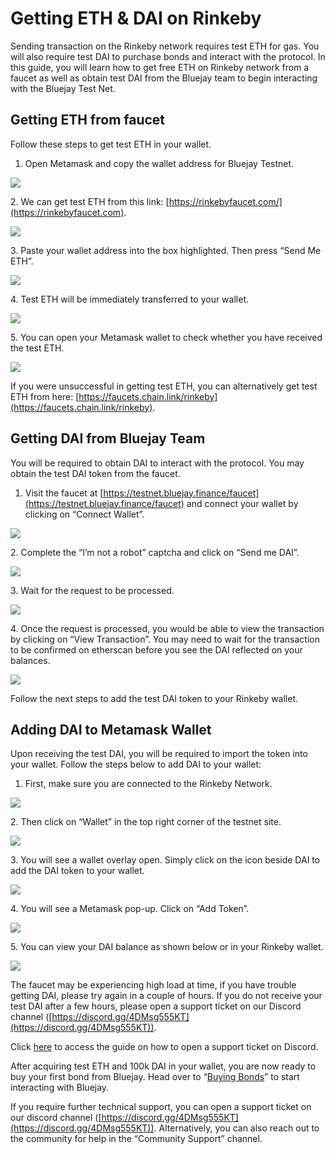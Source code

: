 # Getting ETH & DAI on Rinkeby

Sending transaction on the Rinkeby network requires test ETH for gas. You will also require test DAI to purchase bonds and interact with the protocol. In this guide, you will learn how to get free ETH on Rinkeby network from a faucet as well as obtain test DAI from the Bluejay team to begin interacting with the Bluejay Test Net.

## Getting ETH from faucet

Follow these steps to get test ETH in your wallet.

1. Open Metamask and copy the wallet address for Bluejay Testnet.

![](../../.gitbook/assets/Meta\_4)

2\. We can get test ETH from this link: [https://rinkebyfaucet.com/](https://rinkebyfaucet.com).

![](../../.gitbook/assets/faucet1)

3\. Paste your wallet address into the box highlighted. Then press “Send Me ETH”.

![](../../.gitbook/assets/faucet2)

4\. Test ETH will be immediately transferred to your wallet.

![](../../.gitbook/assets/faucet3)

5\. You can open your Metamask wallet to check whether you have received the test ETH.

![](../../.gitbook/assets/got\_test\_eth)

If you were unsuccessful in getting test ETH, you can alternatively get test ETH from here: [https://faucets.chain.link/rinkeby](https://faucets.chain.link/rinkeby).

## Getting DAI from Bluejay Team

You will be required to obtain DAI to interact with the protocol. You may obtain the test DAI token from the faucet.

1. Visit the faucet at [https://testnet.bluejay.finance/faucet](https://testnet.bluejay.finance/faucet) and connect your wallet by clicking on “Connect Wallet”.

![](../../.gitbook/assets/Untitled)

2\. Complete the “I’m not a robot” captcha   and click on “Send me DAI”.

![](<../../.gitbook/assets/Untitled 1>)

3\. Wait for the request to be processed.

![](<../../.gitbook/assets/Untitled 2>)

4\. Once the request is processed, you would be able to view the transaction by clicking on “View Transaction”. You may need to wait for the transaction to be confirmed on etherscan before you see the DAI reflected on your balances.

![](<../../.gitbook/assets/Untitled 3 (1).png>)

Follow the next steps to add the test DAI token to your Rinkeby wallet.

## Adding DAI to Metamask Wallet

Upon receiving the test DAI, you will be required to import the token into your wallet. Follow the steps below to add DAI to your wallet:

1. First, make sure you are connected to the Rinkeby Network.

![](../../.gitbook/assets/ensure\_network.png)

2\. Then click on “Wallet” in the top right corner of the testnet site.&#x20;

![](<../../.gitbook/assets/click on wallet (2).png>)

3\. You will see a wallet overlay open. Simply click on the icon beside DAI to add the DAI token to your wallet.

![](<../../.gitbook/assets/wallet overlay.png>)

4\. You will see a Metamask pop-up. Click on “Add Token”.&#x20;

![](<../../.gitbook/assets/add dai to wallet.png>)

5\. You can view your DAI balance as shown below or in your Rinkeby wallet.

![](<../../.gitbook/assets/view dai balance.png>)

The faucet may be experiencing high load at time, if you have trouble getting DAI, please try again in a couple of hours. If you do not receive your test DAI after a few hours, please open a support ticket on our Discord channel ([https://discord.gg/4DMsg555KT](https://discord.gg/4DMsg555KT)).

Click [here](opening-support-ticket-on-discord.md) to access the guide on how to open a support ticket on Discord.

After acquiring test ETH and 100k DAI in your wallet, you are now ready to buy your first bond from Bluejay. Head over to “[Buying Bonds](buying-bonds.md)” to start interacting with Bluejay.

If you require further technical support, you can open a support ticket on our discord channel ([https://discord.gg/4DMsg555KT](https://discord.gg/4DMsg555KT)). Alternatively, you can also reach out to the community for help in the “Community Support” channel.
